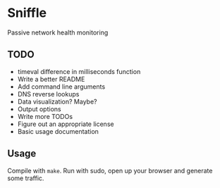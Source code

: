 # Sniffle

Passive network health monitoring

## TODO

* timeval difference in milliseconds function
* Write a better README
* Add command line arguments
* DNS reverse lookups
* Data visualization? Maybe?
* Output options
* Write more TODOs
* Figure out an appropriate license
* Basic usage documentation

## Usage

Compile with `make`. Run with sudo, open up your browser and generate
some traffic.
